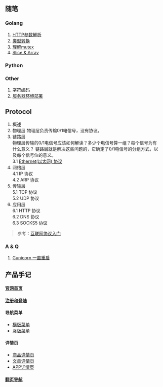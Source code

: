 

## 随笔
### Golang
1. [HTTP参数解析](./Notes/Golang/HTTP参数解析.md)
2. [类型转换](./Notes/Golang/类型转换.md)
3. [理解mutex](./Notes/Golang/理解mutex.md)
4. [Slice & Array](./Notes/Golang/SliceArray.md)

### Python

### Other
1. [字符编码](./Notes/Other/字符编码.md)
1. [服务器环境部署](./Notes/Other/服务器环境部署.md)

## Protocol
1. 概述
2. 物理层
物理层负责传输0/1电信号，没有协议。
3. 链路层  
物理层传输的0/1电信号应该如何解读？多少个电信号算一组？每个信号为有什么意义？
链路层就是解决这些问题的，它确定了0/1电信号的分组方式，以及每个信号位的意义。   
3.1 [Ethernet(以太网) 协议](./Protocol/以太网协议.md)  
4. 网络层  
4.1 IP 协议  
4.2 ARP 协议  
5. 传输层  
5.1 TCP 协议  
5.2 UDP 协议  
6. 应用层  
6.1 HTTP 协议  
6.2 DNS 协议  
6.3 SOCKS5 协议  

> 参考：[互联网协议入门](http://www.ruanyifeng.com/blog/2012/05/internet_protocol_suite_part_i.html)

### A & Q
1. [Gunicorn 一直重启](./Notes/Questions/Gunicorn一直重启.md)


## 产品手记
#### [官网首页](./ProductNotes/notes/官网首页.md)  
#### [注册和登陆](./ProductNotes/notes/注册和登陆.md)  
#### 导航菜单  
- [横版菜单](./ProductNotes/notes/导航菜单-横版.md)  
- [竖版菜单](./ProductNotes/notes/导航菜单-竖版.md)  

#### 详情页  
- [商品详情页](./ProductNotes/notes/详情页之商品.md)  
- [文章详情页](./ProductNotes/notes/详情页之文章.md)  
- [APP详情页](./ProductNotes/notes/详情页之APP.md)  

#### [翻页导航](./ProductNotes/notes/翻页导航.md)  